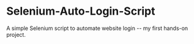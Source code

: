 # Selenium-Auto-Login-Script
A simple Selenium script to automate website login -- my first hands-on project.
